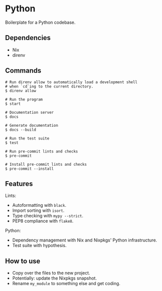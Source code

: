 # Python

Boilerplate for a Python codebase.

## Dependencies

 - Nix
 - direnv

## Commands

```
# Run direnv allow to automatically load a development shell
# when `cd`ing to the current directory.
$ direnv allow

# Run the program
$ start

# Documentation server
$ docs

# Generate documentation
$ docs --build

# Run the test suite
$ test

# Run pre-commit lints and checks
$ pre-commit

# Install pre-commit lints and checks
$ pre-commit --install
```

## Features

Lints:

 - Autoformatting with `black`.
 - Import sorting with `isort`.
 - Type checking with `mypy --strict`.
 - PEP8 compliance with `flake8`.

Python:

 - Dependency management with Nix and Nixpkgs' Python infrastructure.
 - Test suite with hypothesis.

## How to use

 - Copy over the files to the new project.
 - Potentially: update the Nixpkgs snapshot.
 - Rename `my_module` to something else and get coding.
